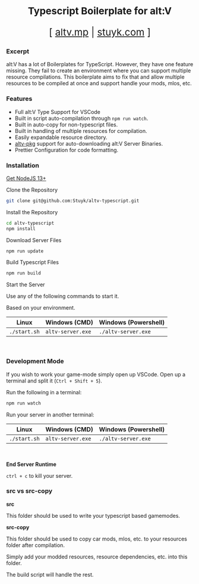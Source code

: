 <p align="center" style="font-size: 26px">
	<b>Typescript Boilerplate for alt:V</b>
</p>
<p align="center" style="font-size: 26px">
	[ <a href="https://altv.mp">altv.mp</a> | <a href="https://stuyk.com/">stuyk.com</a> ]
</p>

### Excerpt

alt:V has a lot of Boilerplates for TypeScript. However, they have one feature missing. They fail to create an environment where you can support multiple resource compilations. This boilerplate aims to fix that and allow multiple resources to be compiled at once and support handle your mods, mlos, etc.

### Features

-   Full alt:V Type Support for VSCode
-   Built in script auto-compilation through `npm run watch`.
-   Built in auto-copy for non-typescript files.
-   Built in handling of multiple resources for compilation.
-   Easily expandable resource directory.
-   [altv-pkg](https://github.com/Stuyk/altv-pkg) support for auto-downloading alt:V Server Binaries.
-   Prettier Configuration for code formatting.

### Installation

[Get NodeJS 13+](https://nodejs.org/en/download/current/)

Clone the Repository

```sh
git clone git@github.com:Stuyk/altv-typescript.git
```

Install the Repository

```sh
cd altv-typescript
npm install
```

Download Server Files

```sh
npm run update
```

Build Typescript Files

```sh
npm run build
```

Start the Server

Use any of the following commands to start it.

Based on your environment.

| Linux        | Windows (CMD)     | Windows (Powershell) |
| ------------ | ----------------- | -------------------- |
| `./start.sh` | `altv-server.exe` | `./altv-server.exe`  |

<br />

### Development Mode

If you wish to work your game-mode simply open up VSCode. Open up a terminal and split it (`Ctrl + Shift + 5`).

Run the following in a terminal:

```sh
npm run watch
```

Run your server in another terminal:

| Linux        | Windows (CMD)     | Windows (Powershell) |
| ------------ | ----------------- | -------------------- |
| `./start.sh` | `altv-server.exe` | `./altv-server.exe`  |

<br />

**End Server Runtime**

`ctrl + c` to kill your server.

### src vs src-copy

**src**

This folder should be used to write your typescript based gamemodes.

**src-copy**

This folder should be used to copy car mods, mlos, etc. to your resources folder after compilation.

Simply add your modded resources, resource dependencies, etc. into this folder.

The build script will handle the rest.

